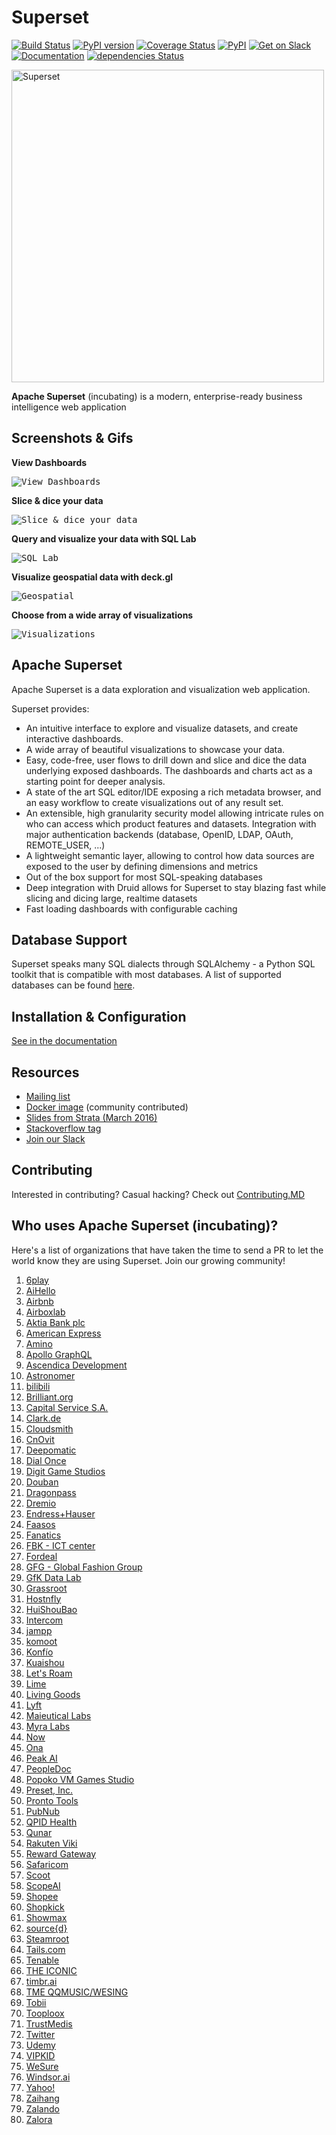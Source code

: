 <!--
Licensed to the Apache Software Foundation (ASF) under one
or more contributor license agreements.  See the NOTICE file
distributed with this work for additional information
regarding copyright ownership.  The ASF licenses this file
to you under the Apache License, Version 2.0 (the
"License"); you may not use this file except in compliance
with the License.  You may obtain a copy of the License at

  http://www.apache.org/licenses/LICENSE-2.0

Unless required by applicable law or agreed to in writing,
software distributed under the License is distributed on an
"AS IS" BASIS, WITHOUT WARRANTIES OR CONDITIONS OF ANY
KIND, either express or implied.  See the License for the
specific language governing permissions and limitations
under the License.
-->
Superset
=========

[![Build Status](https://travis-ci.org/apache/incubator-superset.svg?branch=master)](https://travis-ci.org/apache/incubator-superset)
[![PyPI version](https://badge.fury.io/py/apache-superset.svg)](https://badge.fury.io/py/apache-superset)
[![Coverage Status](https://codecov.io/github/apache/incubator-superset/coverage.svg?branch=master)](https://codecov.io/github/apache/incubator-superset)
[![PyPI](https://img.shields.io/pypi/pyversions/apache-superset.svg?maxAge=2592000)](https://pypi.python.org/pypi/apache-superset)
[![Get on Slack](https://img.shields.io/badge/slack-join-orange.svg)](https://join.slack.com/t/apache-superset/shared_invite/enQtNDMxMDY5NjM4MDU0LWJmOTcxYjlhZTRhYmEyYTMzOWYxOWEwMjcwZDZiNWRiNDY2NDUwNzcwMDFhNzE1ZmMxZTZlZWY0ZTQ2MzMyNTU)
[![Documentation](https://img.shields.io/badge/docs-apache.org-blue.svg)](https://superset.incubator.apache.org)
[![dependencies Status](https://david-dm.org/apache/incubator-superset/status.svg?path=superset-frontend)](https://david-dm.org/apache/incubator-superset?path=superset-frontend)

<img
  src="https://cloud.githubusercontent.com/assets/130878/20946612/49a8a25c-bbc0-11e6-8314-10bef902af51.png"
  alt="Superset"
  width="500"
/>

**Apache Superset** (incubating) is a modern, enterprise-ready
business intelligence web application


Screenshots & Gifs
------------------

**View Dashboards**

<kbd><img title="View Dashboards" src="https://raw.githubusercontent.com/apache/incubator-superset/master/superset-frontend/images/screenshots/bank_dash.png"></kbd><br/>

**Slice & dice your data**

<kbd><img title="Slice & dice your data" src="https://raw.githubusercontent.com/apache/incubator-superset/master/superset-frontend/images/screenshots/explore.png"></kbd><br/>

**Query and visualize your data with SQL Lab**

<kbd><img title="SQL Lab" src="https://raw.githubusercontent.com/apache/incubator-superset/master/superset-frontend/images/screenshots/sqllab.png"></kbd><br/>

**Visualize geospatial data with deck.gl**

<kbd><img title="Geospatial" src="https://raw.githubusercontent.com/apache/incubator-superset/master/superset-frontend/images/screenshots/deckgl_dash.png"></kbd><br/>

**Choose from a wide array of visualizations**

<kbd><img title="Visualizations" src="https://raw.githubusercontent.com/apache/incubator-superset/master/superset-frontend/images/screenshots/visualizations.png"></kbd><br/>

Apache Superset
---------------
Apache Superset is a data exploration and visualization web application.

Superset provides:
* An intuitive interface to explore and visualize datasets, and
    create interactive dashboards.
* A wide array of beautiful visualizations to showcase your data.
* Easy, code-free, user flows to drill down and slice and dice the data
    underlying exposed dashboards. The dashboards and charts act as a starting
    point for deeper analysis.
* A state of the art SQL editor/IDE exposing a rich metadata browser, and
    an easy workflow to create visualizations out of any result set.
* An extensible, high granularity security model allowing intricate rules
    on who can access which product features and datasets.
    Integration with major
    authentication backends (database, OpenID, LDAP, OAuth, REMOTE_USER, ...)
* A lightweight semantic layer, allowing to control how data sources are
    exposed to the user by defining dimensions and metrics
* Out of the box support for most SQL-speaking databases
* Deep integration with Druid allows for Superset to stay blazing fast while
    slicing and dicing large, realtime datasets
* Fast loading dashboards with configurable caching


Database Support
----------------

Superset speaks many SQL dialects through SQLAlchemy - a Python
SQL toolkit that is compatible with most databases. A list of
supported databases can be found
[here](https://superset.incubator.apache.org/#databases).


Installation & Configuration
----------------------------

[See in the documentation](https://superset.incubator.apache.org/installation.html)


Resources
-------------
* [Mailing list](https://lists.apache.org/list.html?dev@superset.apache.org)
* [Docker image](https://hub.docker.com/r/amancevice/superset/) (community contributed)
* [Slides from Strata (March 2016)](https://drive.google.com/open?id=0B5PVE0gzO81oOVJkdF9aNkJMSmM)
* [Stackoverflow tag](https://stackoverflow.com/questions/tagged/apache-superset)
* [Join our Slack](https://join.slack.com/t/apache-superset/shared_invite/enQtNDMxMDY5NjM4MDU0LWJmOTcxYjlhZTRhYmEyYTMzOWYxOWEwMjcwZDZiNWRiNDY2NDUwNzcwMDFhNzE1ZmMxZTZlZWY0ZTQ2MzMyNTU)


Contributing
------------

Interested in contributing? Casual hacking? Check out
[Contributing.MD](https://github.com/apache/superset/blob/master/CONTRIBUTING.md)


Who uses Apache Superset (incubating)?
--------------------------------------

Here's a list of organizations that have taken the time to send a PR to let
the world know they are using Superset. Join our growing community!

 1. [6play](https://www.6play.fr)
 1. [AiHello](https://www.aihello.com)
 1. [Airbnb](https://github.com/airbnb)
 1. [Airboxlab](https://foobot.io)
 1. [Aktia Bank plc](https://www.aktia.com)
 1. [American Express](https://www.americanexpress.com)
 1. [Amino](https://amino.com)
 1. [Apollo GraphQL](https://www.apollographql.com/)
 1. [Ascendica Development](http://ascendicadevelopment.com)
 1. [Astronomer](https://www.astronomer.io)
 1. [bilibili](https://www.bilibili.com)
 1. [Brilliant.org](https://brilliant.org/)
 1. [Capital Service S.A.](http://capitalservice.pl)
 1. [Clark.de](http://clark.de/)
 1. [Cloudsmith](https://cloudsmith.io)
 1. [CnOvit](http://www.cnovit.com/)
 1. [Deepomatic](https://deepomatic.com/)
 1. [Dial Once](https://www.dial-once.com/en/)
 1. [Digit Game Studios](https://www.digitgaming.com/)
 1. [Douban](https://www.douban.com/)
 1. [Dragonpass](https://www.dragonpass.com.cn/)
 1. [Dremio](https://dremio.com)
 1. [Endress+Hauser](http://www.endress.com/)
 1. [Faasos](http://faasos.com/)
 1. [Fanatics](https://www.fanatics.com)
 1. [FBK - ICT center](http://ict.fbk.eu)
 1. [Fordeal](http://www.fordeal.com)
 1. [GFG - Global Fashion Group](https://global-fashion-group.com)
 1. [GfK Data Lab](http://datalab.gfk.com)
 1. [Grassroot](https://www.grassrootinstitute.org/)
 1. [Hostnfly](https://www.hostnfly.com/)
 1. [HuiShouBao](http://www.huishoubao.com/)
 1. [Intercom](https://www.intercom.com/)
 1. [jampp](https://jampp.com/)
 1. [komoot](https://www.komoot.com/)
 1. [Konfío](http://konfio.mx)
 1. [Kuaishou](https://www.kuaishou.com/)
 1. [Let's Roam](https://www.letsroam.com/)
 1. [Lime](https://www.limebike.com/)
 1. [Living Goods](https://www.livinggoods.org)
 1. [Lyft](https://www.lyft.com/)
 1. [Maieutical Labs](https://maieuticallabs.it)
 1. [Myra Labs](http://www.myralabs.com/)
 1. [Now](https://www.now.vn/)
 1. [Ona](https://ona.io)
 1. [Peak AI](https://www.peak.ai/)
 1. [PeopleDoc](https://www.people-doc.com)
 1. [Popoko VM Games Studio](https://popoko.live)
 1. [Preset, Inc.](https://preset.io)
 1. [Pronto Tools](http://www.prontotools.io)
 1. [PubNub](https://pubnub.com)
 1. [QPID Health](http://www.qpidhealth.com/)
 1. [Qunar](https://www.qunar.com/)
 1. [Rakuten Viki](https://www.viki.com)
 1. [Reward Gateway](https://www.rewardgateway.com)
 1. [Safaricom](https://www.safaricom.co.ke/)
 1. [Scoot](https://scoot.co/)
 1. [ScopeAI](https://www.getscopeai.com)
 1. [Shopee](https://shopee.sg)
 1. [Shopkick](https://www.shopkick.com)
 1. [Showmax](https://tech.showmax.com)
 1. [source{d}](https://www.sourced.tech)
 1. [Steamroot](https://streamroot.io/)
 1. [Tails.com](https://tails.com)
 1. [Tenable](https://www.tenable.com)
 1. [THE ICONIC](http://theiconic.com.au/)
 1. [timbr.ai](https://timbr.ai/)
 1. [TME QQMUSIC/WESING](https://www.tencentmusic.com/)
 1. [Tobii](http://www.tobii.com/)
 1. [Tooploox](https://www.tooploox.com/)
 1. [TrustMedis](https://trustmedis.com)
 1. [Twitter](https://twitter.com/)
 1. [Udemy](https://www.udemy.com/)
 1. [VIPKID](https://www.vipkid.com.cn/)
 1. [WeSure](https://www.wesure.cn/)
 1. [Windsor.ai](https://www.windsor.ai/)
 1. [Yahoo!](https://yahoo.com/)
 1. [Zaihang](http://www.zaih.com/)
 1. [Zalando](https://www.zalando.com)
 1. [Zalora](https://www.zalora.com)
